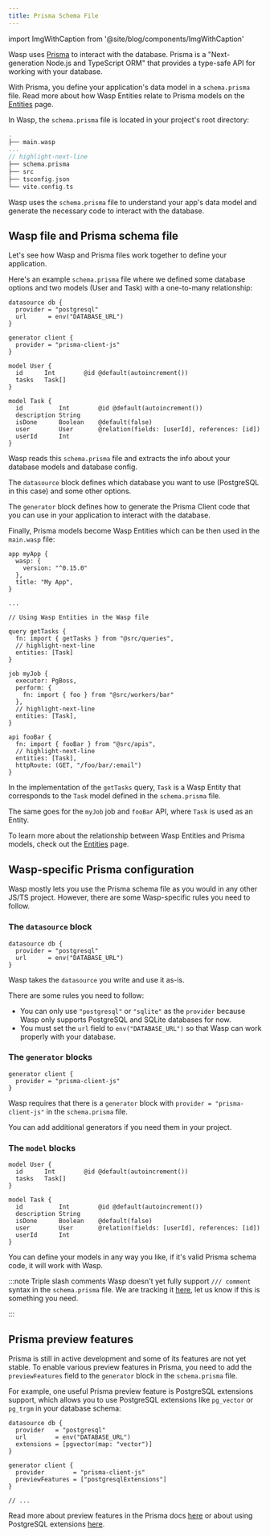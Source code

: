 ```yaml
---
title: Prisma Schema File
---
```


import ImgWithCaption from '@site/blog/components/ImgWithCaption'

Wasp uses [Prisma](https://www.prisma.io/) to interact with the database. Prisma is a "Next-generation Node.js and TypeScript ORM" that provides a type-safe API for working with your database.

With Prisma, you define your application's data model in a `schema.prisma` file. Read more about how Wasp Entities relate to Prisma models on the [Entities](./entities.md) page.

In Wasp, the `schema.prisma` file is located in your project's root directory:

```c
.
├── main.wasp
...
// highlight-next-line
├── schema.prisma
├── src
├── tsconfig.json
└── vite.config.ts
```

Wasp uses the `schema.prisma` file to understand your app's data model and generate the necessary code to interact with the database.

## Wasp file and Prisma schema file

Let's see how Wasp and Prisma files work together to define your application.

Here's an example `schema.prisma` file where we defined some database options and two models (User and Task) with a one-to-many relationship:

```prisma title="schema.prisma"
datasource db {
  provider = "postgresql"
  url      = env("DATABASE_URL")
}

generator client {
  provider = "prisma-client-js"
}

model User {
  id      Int        @id @default(autoincrement())
  tasks   Task[]
}

model Task {
  id          Int        @id @default(autoincrement())
  description String
  isDone      Boolean    @default(false)
  user        User       @relation(fields: [userId], references: [id])
  userId      Int
}
```

Wasp reads this `schema.prisma` file and extracts the info about your database models and database config.

The `datasource` block defines which database you want to use (PostgreSQL in this case) and some other options.

The `generator` block defines how to generate the Prisma Client code that you can use in your application to interact with the database.

<ImgWithCaption alt="Relationship between Wasp file and Prisma file" source="img/data-model/prisma_in_wasp.png" caption="Relationship between Wasp file and Prisma file"/>

Finally, Prisma models become Wasp Entities which can be then used in the `main.wasp` file:

```wasp title="main.wasp"
app myApp {
  wasp: {
    version: "^0.15.0"
  },
  title: "My App",
}

...

// Using Wasp Entities in the Wasp file

query getTasks {
  fn: import { getTasks } from "@src/queries",
  // highlight-next-line
  entities: [Task]
}

job myJob {
  executor: PgBoss,
  perform: {
    fn: import { foo } from "@src/workers/bar"
  },
  // highlight-next-line
  entities: [Task],
}

api fooBar {
  fn: import { fooBar } from "@src/apis",
  // highlight-next-line
  entities: [Task],
  httpRoute: (GET, "/foo/bar/:email")
}

```

In the implementation of the `getTasks` query, `Task` is a Wasp Entity that corresponds to the `Task` model defined in the `schema.prisma` file.

The same goes for the `myJob` job and `fooBar` API, where `Task` is used as an Entity.

To learn more about the relationship between Wasp Entities and Prisma models, check out the [Entities](./entities.md) page.

## Wasp-specific Prisma configuration

Wasp mostly lets you use the Prisma schema file as you would in any other JS/TS project. However, there are some Wasp-specific rules you need to follow.

### The `datasource` block

```prisma title="schema.prisma"
datasource db {
  provider = "postgresql"
  url      = env("DATABASE_URL")
}
```

Wasp takes the `datasource` you write and use it as-is.

There are some rules you need to follow:

- You can only use `"postgresql"` or `"sqlite"` as the `provider` because Wasp only supports PostgreSQL and SQLite databases for now.
- You must set the `url` field to `env("DATABASE_URL")` so that Wasp can work properly with your database.

### The `generator` blocks

```prisma title="schema.prisma"
generator client {
  provider = "prisma-client-js"
}
```

Wasp requires that there is a `generator` block with `provider = "prisma-client-js"` in the `schema.prisma` file.

You can add additional generators if you need them in your project.

### The `model` blocks

```prisma title="schema.prisma"
model User {
  id      Int        @id @default(autoincrement())
  tasks   Task[]
}

model Task {
  id          Int        @id @default(autoincrement())
  description String
  isDone      Boolean    @default(false)
  user        User       @relation(fields: [userId], references: [id])
  userId      Int
}
```

You can define your models in any way you like, if it's valid Prisma schema code, it will work with Wasp.

:::note Triple slash comments
Wasp doesn't yet fully support `/// comment` syntax in the `schema.prisma` file. We are tracking it [here](https://github.com/wasp-lang/wasp/issues/2132), let us know if this is something you need.

:::

## Prisma preview features

Prisma is still in active development and some of its features are not yet stable. To enable various preview features in Prisma, you need to add the `previewFeatures` field to the `generator` block in the `schema.prisma` file.

For example, one useful Prisma preview feature is PostgreSQL extensions support, which allows you to use PostgreSQL extensions like `pg_vector` or `pg_trgm` in your database schema:

```prisma title="schema.prisma"
datasource db {
  provider   = "postgresql"
  url        = env("DATABASE_URL")
  extensions = [pgvector(map: "vector")]
}

generator client {
  provider        = "prisma-client-js"
  previewFeatures = ["postgresqlExtensions"]
}

// ...
```

Read more about preview features in the Prisma docs [here](https://www.prisma.io/docs/orm/reference/preview-features/client-preview-features) or about using PostgreSQL extensions [here](https://www.prisma.io/docs/orm/prisma-schema/postgresql-extensions).
